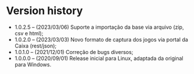 # Version history

- 1.0.2.5 – (2023/03/06) Suporte a importação da base via arquivo (zip, csv e html);
- 1.0.2.0 – (2023/03/03) Novo formato de captura dos jogos via portal da Caixa (rest/json);
- 1.0.1.0 – (2021/12/01) Correção de bugs diversos;
- 1.0.0.0 – (2020/09/01) Release inicial para Linux, adaptada da original para Windows.

